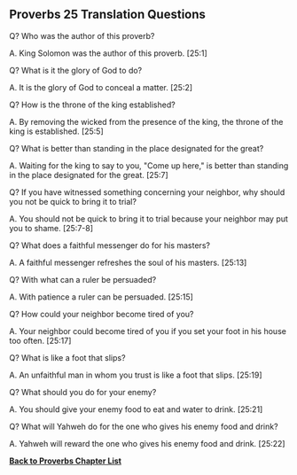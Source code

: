 ## Proverbs 25 Translation Questions ##

Q? Who was the author of this proverb?

A. King Solomon was the author of this proverb. [25:1]

Q? What is it the glory of God to do?

A. It is the glory of God to conceal a matter. [25:2]

Q? How is the throne of the king established?

A. By removing the wicked from the presence of the king, the throne of the king is established. [25:5]

Q? What is better than standing in the place designated for the great?

A. Waiting for the king to say to you, "Come up here," is better than standing in the place designated for the great. [25:7]

Q? If you have witnessed something concerning your neighbor, why should you not be quick to bring it to trial?

A. You should not be quick to bring it to trial because your neighbor may put you to shame. [25:7-8]

Q? What does a faithful messenger do for his masters?

A. A faithful messenger refreshes the soul of his masters. [25:13]

Q? With what can a ruler be persuaded?

A. With patience a ruler can be persuaded. [25:15]

Q? How could your neighbor become tired of you?

A. Your neighbor could become tired of you if you set your foot in his house too often. [25:17]

Q? What is like a foot that slips?

A. An unfaithful man in whom you trust is like a foot that slips. [25:19]

Q? What should you do for your enemy?

A. You should give your enemy food to eat and water to drink. [25:21]

Q? What will Yahweh do for the one who gives his enemy food and drink?

A. Yahweh will reward the one who gives his enemy food and drink. [25:22]

__[Back to Proverbs Chapter List](./)__


